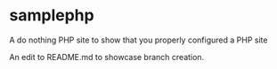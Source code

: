 samplephp
=========

A do nothing PHP site to show that you properly configured a PHP site

An edit to README.md to showcase branch creation.
